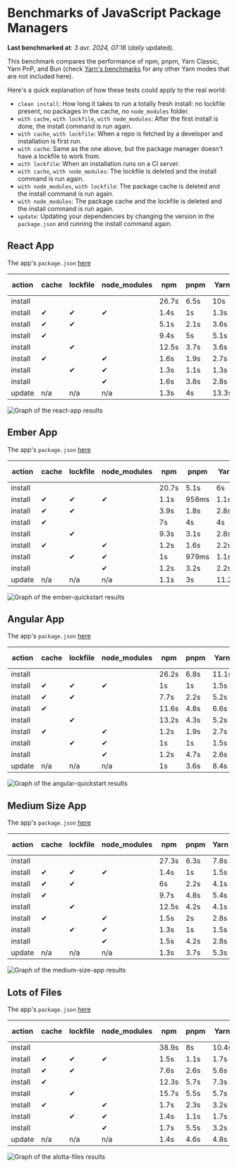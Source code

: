 # Benchmarks of JavaScript Package Managers

**Last benchmarked at**: _3 avr. 2024, 07:16_ (_daily_ updated).

This benchmark compares the performance of npm, pnpm, Yarn Classic, Yarn PnP, and Bun (check [Yarn's benchmarks](https://yarnpkg.com/benchmarks) for any other Yarn modes that are not included here).

Here's a quick explanation of how these tests could apply to the real world:

- `clean install`: How long it takes to run a totally fresh install: no lockfile present, no packages in the cache, no `node_modules` folder.
- `with cache`, `with lockfile`, `with node_modules`: After the first install is done, the install command is run again.
- `with cache`, `with lockfile`: When a repo is fetched by a developer and installation is first run.
- `with cache`: Same as the one above, but the package manager doesn't have a lockfile to work from.
- `with lockfile`: When an installation runs on a CI server.
- `with cache`, `with node_modules`: The lockfile is deleted and the install command is run again.
- `with node_modules`, `with lockfile`: The package cache is deleted and the install command is run again.
- `with node_modules`: The package cache and the lockfile is deleted and the install command is run again.
- `update`: Updating your dependencies by changing the version in the `package.json` and running the install command again.

## React App

The app's `package.json` [here](./fixtures/react-app/package.json)

| action  | cache | lockfile | node_modules| npm | pnpm | Yarn | Yarn PnP | Bun |
| ---     | ---   | ---      | ---         | --- | ---  | ---  | ---      | --- |
| install |       |          |             | 26.7s | 6.5s | 10s | 2.8s | 1.9s |
| install | ✔     | ✔        | ✔           | 1.4s | 1s | 1.3s | n/a | 56ms |
| install | ✔     | ✔        |             | 5.1s | 2.1s | 3.6s | 1s | 481ms |
| install | ✔     |          |             | 9.4s | 5s | 5.1s | 2.5s | 534ms |
| install |       | ✔        |             | 12.5s | 3.7s | 3.6s | 1s | 429ms |
| install | ✔     |          | ✔           | 1.6s | 1.9s | 2.7s | n/a | 82ms |
| install |       | ✔        | ✔           | 1.3s | 1.1s | 1.3s | n/a | 53ms |
| install |       |          | ✔           | 1.6s | 3.8s | 2.8s | n/a | 73ms |
| update  | n/a | n/a | n/a | 1.3s | 4s | 13.3s | 3.3s | 55ms |

<img alt="Graph of the react-app results" src="results/img/react-app.svg" />

## Ember App

The app's `package.json` [here](./fixtures/ember-quickstart/package.json)

| action  | cache | lockfile | node_modules| npm | pnpm | Yarn | Yarn PnP | Bun |
| ---     | ---   | ---      | ---         | --- | ---  | ---  | ---      | --- |
| install |       |          |             | 20.7s | 5.1s | 6s | 2.4s | 1.6s |
| install | ✔     | ✔        | ✔           | 1.1s | 958ms | 1.1s | n/a | 37ms |
| install | ✔     | ✔        |             | 3.9s | 1.8s | 2.8s | 969ms | 354ms |
| install | ✔     |          |             | 7s | 4s | 4s | 2s | 394ms |
| install |       | ✔        |             | 9.3s | 3.1s | 2.8s | 959ms | 337ms |
| install | ✔     |          | ✔           | 1.2s | 1.6s | 2.2s | n/a | 59ms |
| install |       | ✔        | ✔           | 1s | 979ms | 1.1s | n/a | 39ms |
| install |       |          | ✔           | 1.2s | 3.2s | 2.2s | n/a | 48ms |
| update  | n/a | n/a | n/a | 1.1s | 3s | 11.2s | 3.5s | 35ms |

<img alt="Graph of the ember-quickstart results" src="results/img/ember-quickstart.svg" />

## Angular App

The app's `package.json` [here](./fixtures/angular-quickstart/package.json)

| action  | cache | lockfile | node_modules| npm | pnpm | Yarn | Yarn PnP | Bun |
| ---     | ---   | ---      | ---         | --- | ---  | ---  | ---      | --- |
| install |       |          |             | 26.2s | 6.8s | 11.1s | 2.9s | 1.9s |
| install | ✔     | ✔        | ✔           | 1s | 1s | 1.5s | n/a | 36ms |
| install | ✔     | ✔        |             | 7.7s | 2.2s | 5.2s | 1.3s | 832ms |
| install | ✔     |          |             | 11.6s | 4.8s | 6.6s | 2.4s | 793ms |
| install |       | ✔        |             | 13.2s | 4.3s | 5.2s | 1.3s | 753ms |
| install | ✔     |          | ✔           | 1.2s | 1.9s | 2.7s | n/a | 60ms |
| install |       | ✔        | ✔           | 1s | 1s | 1.5s | n/a | 34ms |
| install |       |          | ✔           | 1.2s | 4.7s | 2.6s | n/a | 57ms |
| update  | n/a | n/a | n/a | 1s | 3.6s | 8.4s | 2.6s | 43ms |

<img alt="Graph of the angular-quickstart results" src="results/img/angular-quickstart.svg" />

## Medium Size App

The app's `package.json` [here](./fixtures/medium-size-app/package.json)

| action  | cache | lockfile | node_modules| npm | pnpm | Yarn | Yarn PnP | Bun |
| ---     | ---   | ---      | ---         | --- | ---  | ---  | ---      | --- |
| install |       |          |             | 27.3s | 6.3s | 7.8s | 3s | 1.9s |
| install | ✔     | ✔        | ✔           | 1.4s | 1s | 1.5s | n/a | 43ms |
| install | ✔     | ✔        |             | 6s | 2.2s | 4.1s | 1.2s | 477ms |
| install | ✔     |          |             | 9.7s | 4.8s | 5.4s | 2.5s | 509ms |
| install |       | ✔        |             | 12.5s | 4.2s | 4.1s | 1.2s | 452ms |
| install | ✔     |          | ✔           | 1.5s | 2s | 2.8s | n/a | 64ms |
| install |       | ✔        | ✔           | 1.3s | 1s | 1.5s | n/a | 38ms |
| install |       |          | ✔           | 1.5s | 4.2s | 2.8s | n/a | 52ms |
| update  | n/a | n/a | n/a | 1.3s | 3.7s | 5.3s | 2.4s | 47ms |

<img alt="Graph of the medium-size-app results" src="results/img/medium-size-app.svg" />

## Lots of Files

The app's `package.json` [here](./fixtures/alotta-files/package.json)

| action  | cache | lockfile | node_modules| npm | pnpm | Yarn | Yarn PnP | Bun |
| ---     | ---   | ---      | ---         | --- | ---  | ---  | ---      | --- |
| install |       |          |             | 38.9s | 8s | 10.4s | 3.5s | 2.4s |
| install | ✔     | ✔        | ✔           | 1.5s | 1.1s | 1.7s | n/a | 62ms |
| install | ✔     | ✔        |             | 7.6s | 2.6s | 5.6s | 1.4s | 709ms |
| install | ✔     |          |             | 12.3s | 5.7s | 7.3s | 2.9s | 725ms |
| install |       | ✔        |             | 15.7s | 5.5s | 5.7s | 1.4s | 702ms |
| install | ✔     |          | ✔           | 1.7s | 2.3s | 3.2s | n/a | 80ms |
| install |       | ✔        | ✔           | 1.4s | 1.1s | 1.7s | n/a | 62ms |
| install |       |          | ✔           | 1.7s | 5.5s | 3.2s | n/a | 80ms |
| update  | n/a | n/a | n/a | 1.4s | 4.6s | 4.8s | 3s | 116ms |

<img alt="Graph of the alotta-files results" src="results/img/alotta-files.svg" />